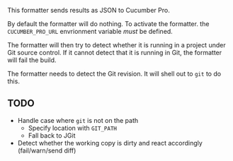 This formatter sends results as JSON to Cucumber Pro.

By default the formatter will do nothing. To activate the formatter.
the `CUCUMBER_PRO_URL` envrionment variable *must* be defined.

The formatter will then try to detect whether it is running in
a project under Git source control. If it cannot detect that it is
running in Git, the formatter will fail the build.

The formatter needs to detect the Git revision. It will shell out to `git` to do this.


## TODO

* Handle case where `git` is not on the path
  * Specify location with `GIT_PATH`
  * Fall back to JGit
* Detect whether the working copy is dirty and react accordingly (fail/warn/send diff)